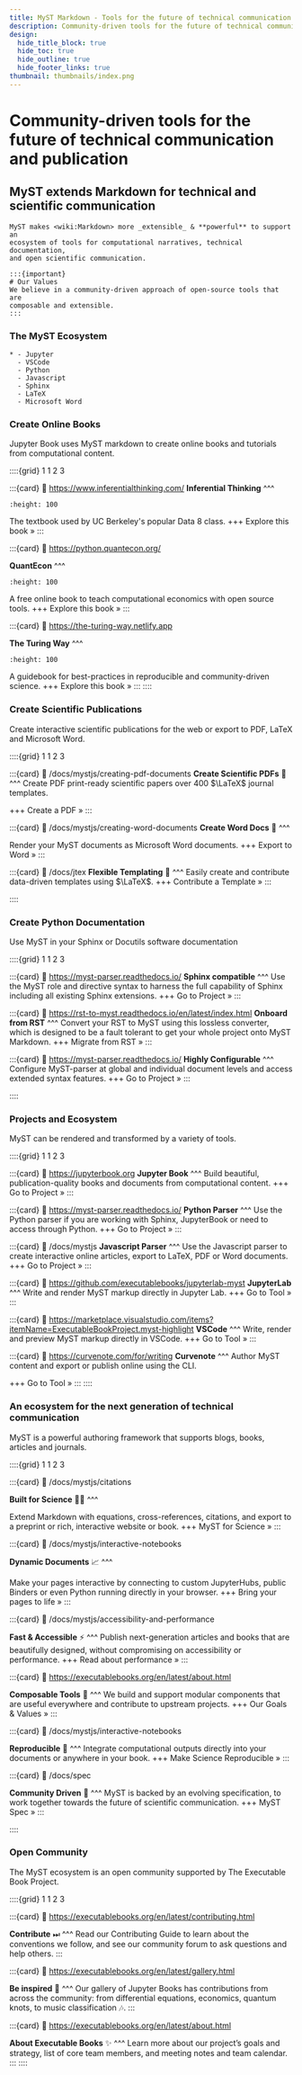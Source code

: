 ```yaml
---
title: MyST Markdown - Tools for the future of technical communication
description: Community-driven tools for the future of technical communication and publication. MyST makes markdown more extensible and powerful to support an ecosystem of tools for computational narratives, technical documentation, and open scientific communication.
design:
  hide_title_block: true
  hide_toc: true
  hide_outline: true
  hide_footer_links: true
thumbnail: thumbnails/index.png
---
```


# Community-driven tools for the future of technical communication and publication

## MyST extends Markdown for technical and scientific communication

```{myst}
MyST makes <wiki:Markdown> more _extensible_ & **powerful** to support an
ecosystem of tools for computational narratives, technical documentation,
and open scientific communication.

:::{important}
# Our Values
We believe in a community-driven approach of open-source tools that are
composable and extensible.
:::
```

### The MyST Ecosystem

```{list-table}
* - Jupyter
  - VSCode
  - Python
  - Javascript
  - Sphinx
  - LaTeX
  - Microsoft Word
```

### Create Online Books

Jupyter Book uses MyST markdown to create online books and tutorials from computational content.

::::{grid} 1 1 2 3

:::{card}
:link: https://www.inferentialthinking.com/
**Inferential Thinking**
^^^

```{image} https://inferentialthinking.com/_static/favicon.png
:height: 100
```

The textbook used by UC Berkeley's popular Data 8 class.
+++
Explore this book »
:::

:::{card}
:link: https://python.quantecon.org/

**QuantEcon**
^^^

```{image} https://python.quantecon.org/_static/qe-logo-large.png
:height: 100
```

A free online book to teach computational economics with open source tools.
+++
Explore this book »
:::

:::{card}
:link: https://the-turing-way.netlify.app

**The Turing Way**
^^^

```{image} https://the-turing-way.netlify.app/_static/logo-detail-with-text.svg
:height: 100
```

A guidebook for best-practices in reproducible and community-driven science.
+++
Explore this book »
:::
::::

### Create Scientific Publications

Create interactive scientific publications for the web or export to PDF, LaTeX and Microsoft Word.

::::{grid} 1 1 2 3

:::{card}
:link: /docs/mystjs/creating-pdf-documents
**Create Scientific PDFs** 📄
^^^
Create PDF print-ready scientific papers over 400 $\LaTeX$ journal templates.

+++
Create a PDF »
:::

:::{card}
:link: /docs/mystjs/creating-word-documents
**Create Word Docs** 📃
^^^

Render your MyST documents as Microsoft Word documents.
+++
Export to Word »
:::

:::{card}
:link: /docs/jtex
**Flexible Templating** 🧱
^^^
Easily create and contribute data-driven templates using $\LaTeX$.
+++
Contribute a Template »
:::

::::

### Create Python Documentation

Use MyST in your Sphinx or Docutils software documentation

::::{grid} 1 1 2 3

:::{card}
:link: https://myst-parser.readthedocs.io/
**Sphinx compatible**
^^^
Use the MyST role and directive syntax to harness the full capability of Sphinx including all existing Sphinx extensions.
+++
Go to Project »
:::

:::{card}
:link: https://rst-to-myst.readthedocs.io/en/latest/index.html
**Onboard from RST**
^^^
Convert your RST to MyST using this lossless converter, which is designed to be a fault tolerant to get your whole project onto MyST Markdown.
+++
Migrate from RST »
:::

:::{card}
:link: https://myst-parser.readthedocs.io/
**Highly Configurable**
^^^
Configure MyST-parser at global and individual document levels and access extended syntax features.
+++
Go to Project »
:::

::::

### Projects and Ecosystem

MyST can be rendered and transformed by a variety of tools.

::::{grid} 1 1 2 3

:::{card}
:link: https://jupyterbook.org
**Jupyter Book**
^^^
Build beautiful, publication-quality books and documents from computational content.
+++
Go to Project »
:::

:::{card}
:link: https://myst-parser.readthedocs.io/
**Python Parser**
^^^
Use the Python parser if you are working with Sphinx, JupyterBook or need to access through Python.
+++
Go to Project »
:::

:::{card}
:link: /docs/mystjs
**Javascript Parser**
^^^
Use the Javascript parser to create interactive online articles, export to LaTeX, PDF or Word documents.
+++
Go to Project »
:::

:::{card}
:link: https://github.com/executablebooks/jupyterlab-myst
**JupyterLab**
^^^
Write and render MyST markup directly in Jupyter Lab.
+++
Go to Tool »
:::

:::{card}
:link: https://marketplace.visualstudio.com/items?itemName=ExecutableBookProject.myst-highlight
**VSCode**
^^^
Write, render and preview MyST markup directly in VSCode.
+++
Go to Tool »
:::

:::{card}
:link: https://curvenote.com/for/writing
**Curvenote**
^^^
Author MyST content and export or publish online using the CLI.

+++
Go to Tool »
:::
::::

### An ecosystem for the next generation of technical communication

MyST is a powerful authoring framework that supports blogs, books, articles and journals.

::::{grid} 1 1 2 3

:::{card}
:link: /docs/mystjs/citations

**Built for Science** 👩‍🔬
^^^

Extend Markdown with equations, cross-references, citations, and export to a preprint or rich, interactive website or book.
+++
MyST for Science »
:::

:::{card}
:link: /docs/mystjs/interactive-notebooks

**Dynamic Documents** 📈
^^^

Make your pages interactive by connecting to custom JupyterHubs, public Binders or even Python running directly in your browser.
+++
Bring your pages to life »
:::

:::{card}
:link: /docs/mystjs/accessibility-and-performance

**Fast & Accessible** ⚡️
^^^
Publish next-generation articles and books that are beautifully designed, without compromising on accessibility or performance.
+++
Read about performance »
:::

:::{card}
:link: https://executablebooks.org/en/latest/about.html

**Composable Tools** 🧱
^^^
We build and support modular components that are useful everywhere and contribute to upstream projects.
+++
Our Goals & Values »
:::

:::{card}
:link: /docs/mystjs/interactive-notebooks

**Reproducible** 💎
^^^
Integrate computational outputs directly into your documents or anywhere in your book.
+++
Make Science Reproducible »
:::

:::{card}
:link: /docs/spec

**Community Driven** 🤝
^^^
MyST is backed by an evolving specification, to work together towards the future of scientific communication.
+++
MyST Spec »
:::

::::

### Open Community

The MyST ecosystem is an open community supported by The Executable Book Project.

::::{grid} 1 1 2 3

:::{card}
:link: https://executablebooks.org/en/latest/contributing.html

**Contribute** ⏭
^^^
Read our Contributing Guide to learn about the conventions we follow, and see our community forum to ask questions and help others.
:::

:::{card}
:link: https://executablebooks.org/en/latest/gallery.html

**Be inspired** 🚀
^^^
Our gallery of Jupyter Books has contributions from across the community: from differential equations, economics, quantum knots, to music classification 🎶.
:::

:::{card}
:link: https://executablebooks.org/en/latest/about.html

**About Executable Books** ✨
^^^
Learn more about our project’s goals and strategy, list of core team members, and meeting notes and team calendar.
:::
::::
